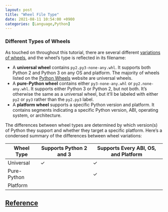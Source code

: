 ```yaml
---
layout: post
title: "Wheel File Type"
date: 2021-08-11 10:54:00 +0900
categories: [Language,Python]
---
```


### Different Types of Wheels

As touched on throughout this tutorial, there are several different [variations of wheels](https://packaging.python.org/guides/distributing-packages-using-setuptools/#wheels), and the wheel’s type is reflected in its filename:

- A **universal wheel** contains `py2.py3-none-any.whl`. It supports both Python 2 and Python 3 on any OS and platform. The majority of wheels listed on the [Python Wheels](https://pythonwheels.com/) website are universal wheels.
- A **pure-Python wheel** contains either `py3-none-any.whl` or `py2.none-any.whl`. It supports either Python 3 or Python 2, but not both. It’s otherwise the same as a universal wheel, but it’ll be labeled with either `py2` or `py3` rather than the `py2.py3` label.
- A **platform wheel** supports a specific Python version and platform. It contains segments indicating a specific Python version, ABI, operating system, or architecture.

The differences between wheel types are determined by which version(s) of Python they support and whether they target a specific platform. Here’s a condensed summary of the differences between wheel variations:



| Wheel Type  | Supports Python 2 and 3 | Supports Every ABI, OS, and Platform |
| ----------- | ----------------------- | ------------------------------------ |
| Universal   | ✓                       | ✓                                    |
| Pure-Python |                         | ✓                                    |
| Platform    |                         |                                      |

## [Reference](https://realpython.com/python-wheels/#different-types-of-wheels)